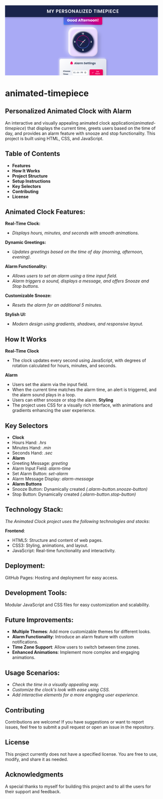 ![Preview](./assets/preview.png)


# animated-timepiece

## Personalized Animated Clock with Alarm
An interactive and visually appealing animated clock application(*animated-timepiece*) that displays the current time, greets users based on the time of day, and provides an alarm feature with snooze and stop functionality. This project is built using HTML, CSS, and JavaScript.


## Table of Contents
- **Features**
- **How It Works**
- **Project Structure**
- **Setup Instructions**
- **Key Selectors**
- **Contributing**
- **License**



## Animated Clock Features:
 **Real-Time Clock:**
- *Displays hours, minutes, and seconds with smooth animations.*
  
 **Dynamic Greetings:**
- *Updates greetings based on the time of day (morning, afternoon, evening).*
  
 **Alarm Functionality:**
- *Allows users to set an alarm using a time input field.*
- *Alarm triggers a sound, displays a message, and offers Snooze and Stop buttons.*
  
 **Customizable Snooze:**
- *Resets the alarm for an additional 5 minutes.*
  
 **Stylish UI:**
- *Modern design using gradients, shadows, and responsive layout.*

## How It Works
**Real-Time Clock**
- The clock updates every second using JavaScript, with degrees of rotation calculated for hours, minutes, and seconds.

**Alarm**
- Users set the alarm via the input field.
- When the current time matches the alarm time, an alert is triggered, and the alarm sound plays in a loop.
- Users can either snooze or stop the alarm.
**Styling**
- The project uses CSS for a visually rich interface, with animations and gradients enhancing the user experience.


## Key Selectors
- **Clock**
- Hours Hand: *.hrs*
- Minutes Hand: *.min*
- Seconds Hand: *.sec*
- **Alarm**
- Greeting Message: *greeting*
- Alarm Input Field: *alarm-time*
- Set Alarm Button: *set-alarm*
- Alarm Message Display: *alarm-message*
- **Alarm Buttons**
- Snooze Button: Dynamically created *(.alarm-button.snooze-button)*
- Stop Button: Dynamically created *(.alarm-button.stop-button)*




## Technology Stack:
*The Animated Clock project uses the following technologies and stacks*:

**Frontend**:
- HTML5: Structure and content of web pages.
- CSS3: Styling, animations, and layout.
- JavaScript: Real-time functionality and interactivity.


## Deployment:
GitHub Pages: Hosting and deployment for easy access.


## Development Tools:
Modular JavaScript and CSS files for easy customization and scalability.


## Future Improvements:
- **Multiple Themes**: Add more customizable themes for different looks.
- **Alarm Functionality**: Introduce an alarm feature with custom notifications.
- **Time Zone Support**: Allow users to switch between time zones.
- **Enhanced Animations**: Implement more complex and engaging animations.


## Usage Scenarios:
- *Check the time in a visually appealing way.*
- *Customize the clock's look with ease using CSS.*
- *Add interactive elements for a more engaging user experience.*


## Contributing
Contributions are welcome! If you have suggestions or want to report issues, feel free to submit a pull request or open an issue in the repository.


## License
This project currently does not have a specified license. You are free to use, modify, and share it as needed.


## Acknowledgments
A special thanks to myself for building this project and to all the users for their support and feedback.
